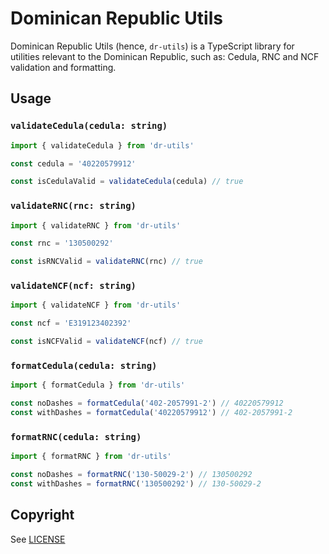 # Dominican Republic Utils

Dominican Republic Utils (hence, `dr-utils`) is a TypeScript library for utilities relevant to the Dominican Republic, such as: Cedula, RNC and NCF validation and formatting.

## Usage

### `validateCedula(cedula: string)`
```ts
import { validateCedula } from 'dr-utils'

const cedula = '40220579912'

const isCedulaValid = validateCedula(cedula) // true
```

### `validateRNC(rnc: string)`
```ts
import { validateRNC } from 'dr-utils'

const rnc = '130500292'

const isRNCValid = validateRNC(rnc) // true
```

### `validateNCF(ncf: string)`
```ts
import { validateNCF } from 'dr-utils'

const ncf = 'E319123402392'

const isNCFValid = validateNCF(ncf) // true
```

### `formatCedula(cedula: string)`
```ts
import { formatCedula } from 'dr-utils'

const noDashes = formatCedula('402-2057991-2') // 40220579912
const withDashes = formatCedula('40220579912') // 402-2057991-2
```

### `formatRNC(cedula: string)`
```ts
import { formatRNC } from 'dr-utils'

const noDashes = formatRNC('130-50029-2') // 130500292
const withDashes = formatRNC('130500292') // 130-50029-2
```

## Copyright
See [LICENSE](./LICENSE)